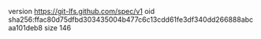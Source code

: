 version https://git-lfs.github.com/spec/v1
oid sha256:ffac80d75dfbd303435004b477c6c13cdd61fe3df340dd266888abcaa101deb8
size 146
